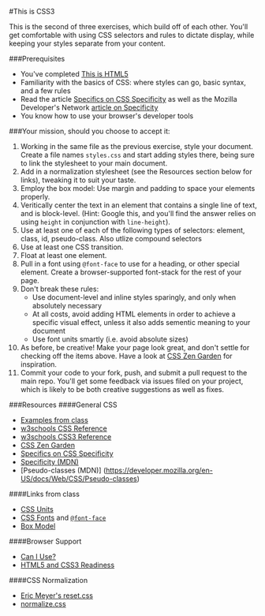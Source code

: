 #This is CSS3

This is the second of three exercises, which build off of each other. You'll get comfortable with using CSS selectors and rules to dictate display, while keeping your styles separate from your content.

###Prerequisites
* You've completed [This is HTML5](https://github.com/chrisbay/thisisthemodernweb/tree/gh-pages/thisishtml5)
* Familiarity with the basics of CSS: where styles can go, basic syntax, and a few rules
* Read the article [Specifics on CSS Specificity](https://css-tricks.com/specifics-on-css-specificity/) as well as the Mozilla Developer's Network [article on Specificity](https://developer.mozilla.org/en-US/docs/Web/CSS/Specificity)
* You know how to use your browser's developer tools

###Your mission, should you choose to accept it:

1. Working in the same file as the previous exercise, style your document. Create a file names `styles.css` and start adding styles there, being sure to link the stylesheet to your main document.
2. Add in a normalization stylesheet (see the Resources section below for links), tweaking it to suit your taste.
2. Employ the box model: Use margin and padding to space your elements properly.
3. Veritically center the text in an element that contains a single line of text, and is block-level. (Hint: Google this, and you'll find the answer relies on using `height` in conjunction with `line-height`).
4. Use at least one of each of the following types of selectors: element, class, id, pseudo-class. Also utlize compound selectors
5. Use at least one CSS transition.
6. Float at least one element.
7. Pull in a font using `@font-face` to use for a heading, or other special element. Create a browser-supported font-stack for the rest of your page.
8. Don't break these rules:
	* Use document-level and inline styles sparingly, and only when absolutely necessary
	* At all costs, avoid adding HTML elements in order to achieve a specific visual effect, unless it also adds sementic meaning to your document
	* Use font units smartly (i.e. avoid absolute sizes)
9. As before, be creative! Make your page look great, and don't settle for checking off the items above. Have a look at [CSS Zen Garden](http://www.csszengarden.com) for inspiration.
10. Commit your code to your fork, push, and submit a pull request to the main repo. You'll get some feedback via issues filed on your project, which is likely to be both creative suggestions as well as fixes.

###Resources
####General CSS
* [Examples from class](http://chrisbay.github.io/launchcode-rebootu-web-examples/)
* [w3schools CSS Reference](http://www.w3schools.com/css/default.asp)
* [w3schools CSS3 Reference](http://www.w3schools.com/css/css3_intro.asp)
* [CSS Zen Garden](http://www.csszengarden.com)
* [Specifics on CSS Specificity](https://css-tricks.com/specifics-on-css-specificity/)
* [Specificity (MDN)](https://developer.mozilla.org/en-US/docs/Web/CSS/Specificity)
* [Pseudo-classes (MDN)] (https://developer.mozilla.org/en-US/docs/Web/CSS/Pseudo-classes)

####Links from class
* [CSS Units](http://www.w3.org/Style/Examples/007/units.en.html)
* [CSS Fonts](http://www.w3schools.com/css/css_font.asp) and [`@font-face`](http://www.w3schools.com/cssref/css3_pr_font-face_rule.asp)
* [Box Model](http://www.w3schools.com/css/css_boxmodel.asp)

####Browser Support
* [Can I Use?](http://caniuse.com)
* [HTML5 and CSS3 Readiness](http://html5readiness.com)

####CSS Normalization
* [Eric Meyer's reset.css](http://meyerweb.com/eric/tools/css/reset/)
* [normalize.css](http://necolas.github.io/normalize.css/)